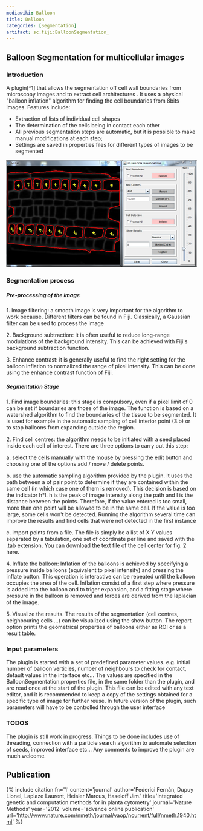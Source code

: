 ```yaml
---
mediawiki: Balloon
title: Balloon
categories: [Segmentation]
artifact: sc.fiji:BalloonSegmentation_
---
```


## Balloon Segmentation for multicellular images

### Introduction

A plugin[^1] that allows the segmentation off cell wall boundaries from microscopy images and to extract cell architectures . It uses a physical "balloon inflation" algorithm for finding the cell boundaries from 8bits images. Features include:

-   Extraction of lists of individual cell shapes
-   The determination of the cells being in contact each other
-   All previous segmentation steps are automatic, but it is possible to make manual modifications at each step;
-   Settings are saved in properties files for different types of images to be segmented

<img src="/media/plugins/plugin-screencapture.jpg" width="700"/>

### Segmentation process

##### Pre-processing of the image

1\. Image filtering: a smooth image is very important for the algorithm to work because. Different filters can be found in Fiji. Classically, a Gaussian filter can be used to process the image

2\. Background subtraction: It is often useful to reduce long-range modulations of the background intensity. This can be achieved with Fiji's background subtraction function.

3\. Enhance contrast: it is generally useful to find the right setting for the balloon inflation to normalized the range of pixel intensity. This can be done using the enhance contrast function of Fiji.

##### Segmentation Stage

1\. Find image boundaries: this stage is compulsory, even if a pixel limit of 0 can be set if boundaries are those of the image. The function is based on a watershed algorithm to find the boundaries of the tissue to be segmented. It is used for example in the automatic sampling of cell interior point (3.b) or to stop balloons from expanding outside the region.

2\. Find cell centres: the algorithm needs to be initiated with a seed placed inside each cell of interest. There are three options to carry out this step:

a\. select the cells manually with the mouse by pressing the edit button and choosing one of the options add / move / delete points.

b\. use the automatic sampling algorithm provided by the plugin. It uses the path between a of pair point to determine if they are contained within the same cell (in which case one of them is removed). This decision is based on the indicator h\*l. h is the peak of image intensity along the path and l is the distance between the points. Therefore, if the value entered is too small, more than one point will be allowed to be in the same cell. If the value is too large, some cells won't be detected. Running the algorithm several time can improve the results and find cells that were not detected in the first instance

c\. import points from a file. The file is simply be a list of X Y values separated by a tabulation, one set of coordinate per line and saved with the .tab extension. You can download the text file of the cell center for fig. 2 here.

4\. Inflate the balloon: Inflation of the balloons is achieved by specifying a pressure inside balloons (equivalent to pixel intensity) and pressing the inflate button. This operation is interactive can be repeated until the balloon occupies the area of the cell. Inflation consist of a first step where pressure is added into the balloon and to triger expansion, and a fitting stage where pressure in the balloon is removed and forces are derived from the laplacian of the image.

5\. Visualize the results. The results of the segmentation (cell centres, neighbouring cells ...) can be visualized using the show button. The report option prints the geometrical properties of balloons either as ROI or as a result table.

### Input parameters

The plugin is started with a set of predefined parameter values. e.g. initial number of balloon verticies, number of neighbours to check for contact, default values in the interface etc... The values are specified in the BalloonSegmentation.properties file, in the same folder than the plugin, and are read once at the start of the plugin. This file can be edited with any text editor, and it is recommended to keep a copy of the settings obtained for a specific type of image for further reuse. In future version of the plugin, such parameters will have to be controlled through the user interface

### TODOS

The plugin is still work in progress. Things to be done includes use of threading, connection with a particle search algorithm to automate selection of seeds, improved interface etc... Any comments to improve the plugin are much welcome.

## Publication

{% include citation fn='1' content='journal' author='Federici Fernán, Dupuy Lionel, Laplaze Laurent, Heisler Marcus, Haseloff Jim.' title='Integrated genetic and computation methods for in planta cytometry' journal='Nature Methods' year='2012' volume='advance online publication' url='http://www.nature.com/nmeth/journal/vaop/ncurrent/full/nmeth.1940.html' %}
